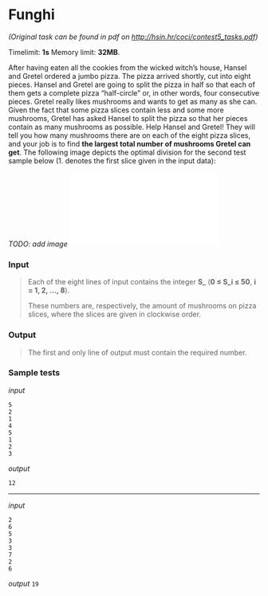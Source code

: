 # Funghi

*(Original task can be found in pdf on http://hsin.hr/coci/contest5_tasks.pdf)*

Timelimit: **1s** Memory limit: **32MB**.

After having eaten all the cookies from the wicked witch’s house, Hansel
and Gretel ordered a jumbo pizza. The pizza arrived shortly, cut into
eight pieces. Hansel and Gretel are going to split the pizza in half so
that each of them gets a complete pizza “half-circle” or, in other
words, four consecutive pieces. Gretel really likes mushrooms and wants
to get as many as she can. Given the fact that some pizza slices contain
less and some more mushrooms, Gretel has asked Hansel to split the pizza
so that her pieces contain as many mushrooms as possible. Help Hansel
and Gretel! They will tell you how many mushrooms there are on each of
the eight pizza slices, and your job is to find **the largest total
number of mushrooms Gretel can get**. The following image depicts the
optimal division for the second test sample below (1. denotes the first
slice given in the input data):

_TODO: add image_
![image](funghi/slika_en.pdf)

### Input
> Each of the eight lines of input contains the integer **S_**
> (**0 ≤ S_i ≤ 50**, **i = 1, 2, ..., 8**).
>
> These
> numbers are, respectively, the amount of mushrooms on pizza slices,
> where the slices are given in clockwise order.

### Output
> The first and only line of output must contain the required number.

### Sample tests

_input_

```
5
2
1
4
5
1
2
3
```

_output_
```
12
```

---

_input_

```
2
6
5
3
3
7
2
6
```

_output_
```19```

